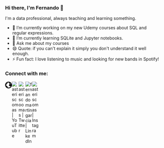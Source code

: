 ### Hi there, I'm Fernando 👋

I'm a data professional, always teaching and learning something.

- 🔭 I’m currently working on my new Udemy courses about SQL and regular expressions.
- 🌱 I’m currently learning SQLite and Jupyter notebooks.
- 💬 Ask me about my courses
- 😄 Quote: if you can't explain it simply you don't understand it well enough.
- ⚡ Fun fact: I love listening to music and looking for new bands in Spotify!

### Connect with me:

[<img align="left" alt="asteriscomas" width="22px" src="https://raw.githubusercontent.com/iconic/open-iconic/master/svg/globe.svg" />][website]
[<img align="left" alt="asteriscomas | YouTube" width="22px" src="https://cdn.jsdelivr.net/npm/simple-icons@v3/icons/youtube.svg" />][youtube]
[<img align="left" alt="asteriscoomas | Twitter" width="22px" src="https://cdn.jsdelivr.net/npm/simple-icons@v3/icons/twitter.svg" />][twitter]
[<img align="left" alt="fernandomartingarcia | LinkedIn" width="22px" src="https://cdn.jsdelivr.net/npm/simple-icons@v3/icons/linkedin.svg" />][linkedin]
[<img align="left" alt="asteriscomas | Instagram" width="22px" src="https://cdn.jsdelivr.net/npm/simple-icons@v3/icons/udemy.svg" />][instagram]


<!--
**fergarciafer/fergarciafer** is a ✨ _special_ ✨ repository because its `README.md` (this file) appears on your GitHub profile.

Here are some ideas to get you started:

- 🔭 I’m currently working on my new Udemy courses about SQL and regular expressions.
- 🌱 I’m currently learning.
- 👯 I’m looking to collaborate on ...
- 🤔 I’m looking for help with ...
- 💬 Ask me about my courses 
- 📫 How to reach me: ...
- 😄 Pronouns: ...
- ⚡ Fun fact: I love listening to music and finding new bands in Spotify!
-->

[website]: https://asteriscomas.onrender.com
[twitter]: https://twitter.com/asteriscoomas
[youtube]: https://youtube.com/channel/UCLnBUirMKBZ_4s8tTQyQuvg
[instagram]: https://instagram.com/asteriscomas
[linkedin]: https://linkedin.com/in/fernandomartingarcia
